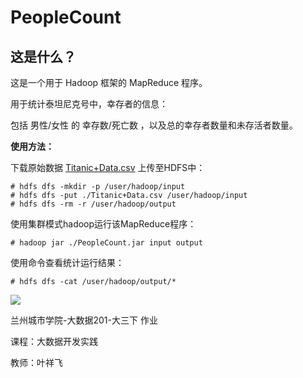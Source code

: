 # PeopleCount



## 这是什么？

这是一个用于 Hadoop 框架的 MapReduce 程序。

用于统计泰坦尼克号中，幸存者的信息：

包括 男性/女性 的 幸存数/死亡数 ，以及总的幸存者数量和未存活者数量。



**使用方法：**

下载原始数据 [Titanic+Data.csv](https://github.com/DeepFal/MapReduce_PeopleCount/blob/main/data/Titanic%2BData.csv) 上传至HDFS中：

```shell
# hdfs dfs -mkdir -p /user/hadoop/input
# hdfs dfs -put ./Titanic+Data.csv /user/hadoop/input
# hdfs dfs -rm -r /user/hadoop/output
```

使用集群模式hadoop运行该MapReduce程序：

```shell
# hadoop jar ./PeopleCount.jar input output
```

使用命令查看统计运行结果：

```shell
# hdfs dfs -cat /user/hadoop/output/*
```

![](https://cc.deepfal.cn/2023/04/23/64441e87524b8.png)





兰州城市学院-大数据201-大三下 作业

课程：大数据开发实践

教师：叶祥飞
